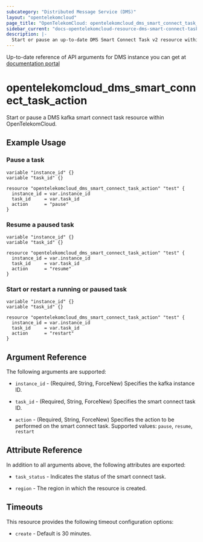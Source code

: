```yaml
---
subcategory: "Distributed Message Service (DMS)"
layout: "opentelekomcloud"
page_title: "OpenTelekomCloud: opentelekomcloud_dms_smart_connect_task_action"
sidebar_current: "docs-opentelekomcloud-resource-dms-smart-connect-task-action"
description: |-
  Start or pause an up-to-date DMS Smart Connect Task v2 resource within OpenTelekomCloud.
---
```


Up-to-date reference of API arguments for DMS instance you can get at
[documentation portal](https://docs.otc.t-systems.com/distributed-message-service/api-ref/apis_v2_recommended/smart_connect/index.html)

# opentelekomcloud_dms_smart_connect_task_action

Start or pause a DMS kafka smart connect task resource within OpenTelekomCloud.

## Example Usage

### Pause a task

```hcl
variable "instance_id" {}
variable "task_id" {}

resource "opentelekomcloud_dms_smart_connect_task_action" "test" {
  instance_id = var.instance_id
  task_id     = var.task_id
  action      = "pause"
}
```

### Resume a paused task

```hcl
variable "instance_id" {}
variable "task_id" {}

resource "opentelekomcloud_dms_smart_connect_task_action" "test" {
  instance_id = var.instance_id
  task_id     = var.task_id
  action      = "resume"
}
```

### Start or restart a running or paused task

```hcl
variable "instance_id" {}
variable "task_id" {}

resource "opentelekomcloud_dms_smart_connect_task_action" "test" {
  instance_id = var.instance_id
  task_id     = var.task_id
  action      = "restart"
}
```

## Argument Reference

The following arguments are supported:

* `instance_id` - (Required, String, ForceNew) Specifies the kafka instance ID.

* `task_id` - (Required, String, ForceNew) Specifies the smart connect task ID.

* `action` - (Required, String, ForceNew) Specifies the action to be performed on the smart connect task.
  Supported values: `pause`, `resume`, `restart`

## Attribute Reference

In addition to all arguments above, the following attributes are exported:

* `task_status` - Indicates the status of the smart connect task.

* `region` - The region in which the resource is created.


## Timeouts

This resource provides the following timeout configuration options:

* `create` - Default is 30 minutes.
